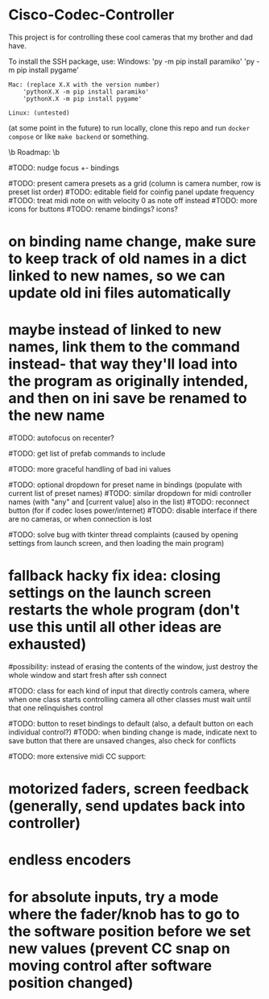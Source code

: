 # Cisco-Codec-Controller

This project is for controlling these cool cameras that my brother and dad have.


To install the SSH package, use:
    Windows:
        'py -m pip install paramiko'
        'py -m pip install pygame'

    Mac: (replace X.X with the version number)
        'pythonX.X -m pip install paramiko'
        'pythonX.X -m pip install pygame'

    Linux: (untested)


(at some point in the future) to run locally, clone this repo and run `docker compose` or like `make backend` or something.

\b Roadmap: \b

#TODO: nudge focus +- bindings

#TODO: present camera presets as a grid (column is camera number, row is preset list order)
#TODO: editable field for coinfig panel update frequency
#TODO: treat midi note on with velocity 0 as note off instead
#TODO: more icons for buttons
#TODO: rename bindings? icons?
#   on binding name change, make sure to keep track of old names in a dict linked to new names, so we can update old ini files automatically
# maybe instead of linked to new names, link them to the command instead- that way they'll load into the program as originally intended, and then on ini save be renamed to the new name
#TODO: autofocus on recenter?

#TODO: get list of prefab commands to include

#TODO: more graceful handling of bad ini values

#TODO: optional dropdown for preset name in bindings (populate with current list of preset names)
#TODO: similar dropdown for midi controller names (with "any" and [current value] also in the list)
#TODO: reconnect button (for if codec loses power/internet)
#TODO: disable interface if there are no cameras, or when connection is lost

#TODO: solve bug with tkinter thread complaints (caused by opening settings from launch screen, and then loading the main program)
# fallback hacky fix idea: closing settings on the launch screen restarts the whole program (don't use this until all other ideas are exhausted)
#possibility: instead of erasing the contents of the window, just destroy the whole window and start fresh after ssh connect

#TODO: class for each kind of input that directly controls camera, where when one class starts controlling camera all other classes must wait until that one relinquishes control

#TODO: button to reset bindings to default (also, a default button on each individual control?)
#TODO: when binding change is made, indicate next to save button that there are unsaved changes, also check for conflicts

#TODO: more extensive midi CC support:
#   motorized faders, screen feedback (generally, send updates back into controller)
#   endless encoders
#   for absolute inputs, try a mode where the fader/knob has to go to the software position before we set new values (prevent CC snap on moving control after software position changed)

